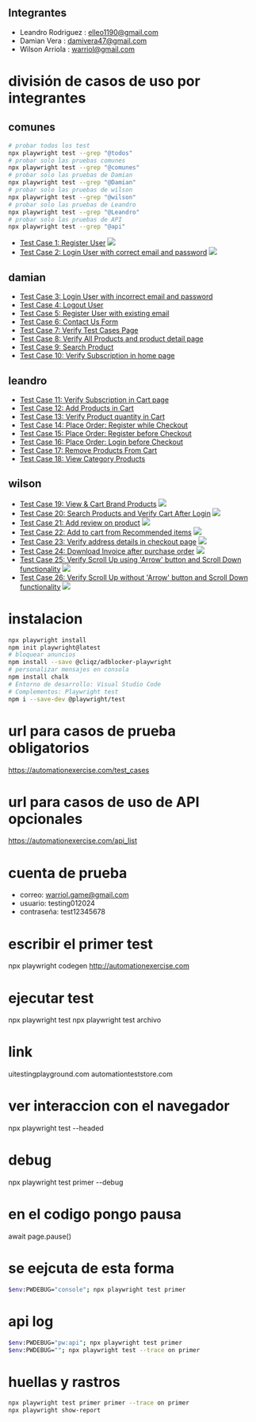 ## Integrantes
- Leandro Rodriguez : elleo1190@gmail.com
- Damian Vera : damivera47@gmail.com
- Wilson Arriola : warriol@gmail.com

# división de casos de uso por integrantes

## comunes
```bash
# probar todos los test
npx playwright test --grep "@todos"
# probar solo las pruebas comunes
npx playwright test --grep "@comunes"
# probar solo las pruebas de Damian
npx playwright test --grep "@Damian"
# probar solo las pruebas de wilson
npx playwright test --grep "@wilson"
# probar solo las pruebas de Leandro
npx playwright test --grep "@Leandro"
# probar solo las pruebas de API
npx playwright test --grep "@api"
```

- [Test Case 1: Register User](https://automationexercise.com/test_cases#collapse1) <img src="https://img.shields.io/badge/CU_COMUN-Hecho-success">
- [Test Case 2: Login User with correct email and password](https://automationexercise.com/test_cases#collapse2) <img src="https://img.shields.io/badge/CU_COMUN-Hecho-success">

## damian

- [Test Case 3: Login User with incorrect email and password](https://automationexercise.com/test_cases#collapse3)
- [Test Case 4: Logout User](https://automationexercise.com/test_cases#collapse4)
- [Test Case 5: Register User with existing email](https://automationexercise.com/test_cases#collapse5)
- [Test Case 6: Contact Us Form](https://automationexercise.com/test_cases#collapse6)
- [Test Case 7: Verify Test Cases Page](https://automationexercise.com/test_cases#collapse7)
- [Test Case 8: Verify All Products and product detail page](https://automationexercise.com/test_cases#collapse8)
- [Test Case 9: Search Product](https://automationexercise.com/test_cases#collapse9)
- [Test Case 10: Verify Subscription in home page](https://automationexercise.com/test_cases#collapse10)

## leandro

- [Test Case 11: Verify Subscription in Cart page](https://automationexercise.com/test_cases#collapse11)
- [Test Case 12: Add Products in Cart](https://automationexercise.com/test_cases#collapse12)
- [Test Case 13: Verify Product quantity in Cart](https://automationexercise.com/test_cases#collapse13)
- [Test Case 14: Place Order: Register while Checkout](https://automationexercise.com/test_cases#collapse14)
- [Test Case 15: Place Order: Register before Checkout](https://automationexercise.com/test_cases#collapse15)
- [Test Case 16: Place Order: Login before Checkout](https://automationexercise.com/test_cases#collapse16)
- [Test Case 17: Remove Products From Cart](https://automationexercise.com/test_cases#collapse17)
- [Test Case 18: View Category Products](https://automationexercise.com/test_cases#collapse18)

## wilson

- [Test Case 19: View & Cart Brand Products](https://automationexercise.com/test_cases#collapse19) <img src="https://img.shields.io/badge/CU_WILSON-Hecho-success">
- [Test Case 20: Search Products and Verify Cart After Login](https://automationexercise.com/test_cases#collapse20) <img src="https://img.shields.io/badge/CU_WILSON-Hecho-success">
- [Test Case 21: Add review on product](https://automationexercise.com/test_cases#collapse21) <img src="https://img.shields.io/badge/CU_WILSON-Hecho-success">
- [Test Case 22: Add to cart from Recommended items](https://automationexercise.com/test_cases#collapse22) <img src="https://img.shields.io/badge/CU_WILSON-Hecho-success">
- [Test Case 23: Verify address details in checkout page](https://automationexercise.com/test_cases#collapse23) <img src="https://img.shields.io/badge/CU_WILSON-Hecho-success">
- [Test Case 24: Download Invoice after purchase order](https://automationexercise.com/test_cases#collapse24) <img src="https://img.shields.io/badge/CU_WILSON-Hecho-success">
- [Test Case 25: Verify Scroll Up using 'Arrow' button and Scroll Down functionality](https://automationexercise.com/test_cases#collapse25) <img src="https://img.shields.io/badge/CU_WILSON-Hecho-success">
- [Test Case 26: Verify Scroll Up without 'Arrow' button and Scroll Down functionality](https://automationexercise.com/test_cases#collapse26) <img src="https://img.shields.io/badge/CU_WILSON-Hecho-success">

# instalacion
```bash
npx playwright install 
npm init playwright@latest
# bloquear anuncios
npm install --save @cliqz/adblocker-playwright
# personalizar mensajes en consola
npm install chalk
# Entorno de desarrollo: Visual Studio Code
# Complementos: Playwright test
npm i --save-dev @playwright/test
```

# url para casos de prueba obligatorios
https://automationexercise.com/test_cases
# url para casos de uso de API opcionales
https://automationexercise.com/api_list

# cuenta de prueba
- correo: warriol.game@gmail.com
- usuario: testing012024
- contraseña: test12345678



# escribir el primer test
npx playwright codegen http://automationexercise.com

# ejecutar test
npx playwright test
npx playwright test archivo

# link
uitestingplayground.com
automationteststore.com

# ver interaccion con el navegador
npx playwright test --headed

# debug
npx playwright test primer --debug

# en el codigo pongo pausa
await page.pause()

# se eejcuta de esta forma
```bash
$env:PWDEBUG="console"; npx playwright test primer
```

# api log
```bash
$env:PWDEBUG="pw:api"; npx playwright test primer
$env:PWDEBUG=""; npx playwright test --trace on primer
```

# huellas y rastros
```bash
npx playwright test primer primer --trace on primer
npx playwright show-report
```
